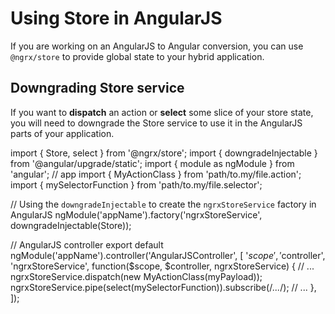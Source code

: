 # Using Store in AngularJS

If you are working on an AngularJS to Angular conversion, you can use
`@ngrx/store` to provide global state to your hybrid application.

## Downgrading Store service

If you want to **dispatch** an action or **select** some slice of your store
state, you will need to downgrade the Store service to use it in the AngularJS
parts of your application.

<code-example header="src/app/app.module.js">
import { Store, select } from '@ngrx/store';
import { downgradeInjectable } from '@angular/upgrade/static';
import { module as ngModule } from 'angular';
// app
import { MyActionClass } from 'path/to.my/file.action';
import { mySelectorFunction } from 'path/to.my/file.selector';

// Using the `downgradeInjectable` to create the `ngrxStoreService` factory in AngularJS
ngModule('appName').factory('ngrxStoreService', downgradeInjectable(Store));

// AngularJS controller
export default ngModule('appName').controller('AngularJSController', [
  '$scope',
  '$controller',
  'ngrxStoreService',
  function($scope, $controller, ngrxStoreService) {
    // ...
    ngrxStoreService.dispatch(new MyActionClass(myPayload));
    ngrxStoreService.pipe(select(mySelectorFunction)).subscribe(/*...*/);
    // ...
  },
]);
</code-example>
